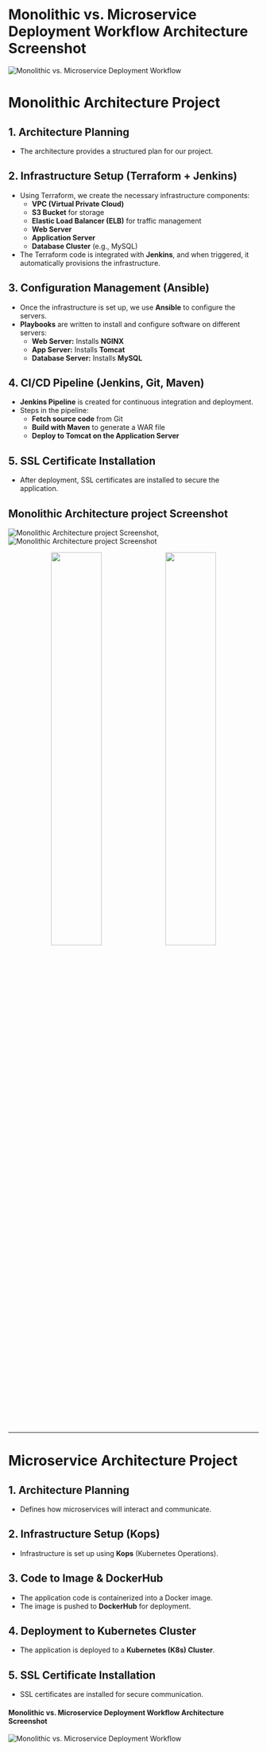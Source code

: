 # Monolithic vs. Microservice Deployment Workflow Architecture Screenshot
![Monolithic vs. Microservice Deployment Workflow](https://github.com/arumullayaswanth/Devops-Software-Installation-Project/blob/dce5648d723a521c18a45f5d78b59589896740f9/Pictures/Monolithic%20vs.%20Microservice%20Deployment%20Workflow.png)

# Monolithic Architecture Project

## 1. Architecture Planning
   - The architecture provides a structured plan for our project.

## 2. Infrastructure Setup (Terraform + Jenkins)
   - Using Terraform, we create the necessary infrastructure components:
     - **VPC (Virtual Private Cloud)**
     - **S3 Bucket** for storage  
     - **Elastic Load Balancer (ELB)** for traffic management  
     - **Web Server**  
     - **Application Server**  
     - **Database Cluster** (e.g., MySQL)  
   - The Terraform code is integrated with **Jenkins**, and when triggered, it automatically provisions the infrastructure.

## 3. Configuration Management (Ansible)
   - Once the infrastructure is set up, we use **Ansible** to configure the servers.
   - **Playbooks** are written to install and configure software on different servers:
     - **Web Server:** Installs **NGINX**  
     - **App Server:** Installs **Tomcat**  
     - **Database Server:** Installs **MySQL**  

## 4. CI/CD Pipeline (Jenkins, Git, Maven)
   - **Jenkins Pipeline** is created for continuous integration and deployment.
   - Steps in the pipeline:
     - **Fetch source code** from Git  
     - **Build with Maven** to generate a WAR file  
     - **Deploy to Tomcat on the Application Server**  

## 5. SSL Certificate Installation
   - After deployment, SSL certificates are installed to secure the application.

## Monolithic Architecture project Screenshot
![Monolithic Architecture project Screenshot](https://github.com/arumullayaswanth/Devops-Software-Installation-Project/blob/f2ad6eb19e398ceb753d49fa59b87e40127e12cb/Pictures/Microservice%20Architecture%20Project-1.png),
![Monolithic Architecture project Screenshot](https://github.com/arumullayaswanth/Devops-Software-Installation-Project/blob/f2ad6eb19e398ceb753d49fa59b87e40127e12cb/Pictures/Microservice%20Architecture%20Project-2.png)

<p align="center">
    <img src="https://github.com/arumullayaswanth/Devops-Software-Installation-Project/blob/f2ad6eb19e398ceb753d49fa59b87e40127e12cb/Pictures/Microservice%20Architecture%20Project-1.png" width="45%">
    <img src="https://github.com/arumullayaswanth/Devops-Software-Installation-Project/blob/f2ad6eb19e398ceb753d49fa59b87e40127e12cb/Pictures/Microservice%20Architecture%20Project-2.png" width="45%">
</p>


---

# Microservice Architecture Project

## 1. Architecture Planning
   - Defines how microservices will interact and communicate.

## 2. Infrastructure Setup (Kops)
   - Infrastructure is set up using **Kops** (Kubernetes Operations).

## 3. Code to Image & DockerHub
   - The application code is containerized into a Docker image.
   - The image is pushed to **DockerHub** for deployment.

## 4. Deployment to Kubernetes Cluster
   - The application is deployed to a **Kubernetes (K8s) Cluster**.

## 5. SSL Certificate Installation
   - SSL certificates are installed for secure communication.

#### Monolithic vs. Microservice Deployment Workflow Architecture Screenshot
![Monolithic vs. Microservice Deployment Workflow](https://github.com/arumullayaswanth/Devops-Software-Installation-Project/blob/dce5648d723a521c18a45f5d78b59589896740f9/Pictures/Monolithic%20vs.%20Microservice%20Deployment%20Workflow.png)
